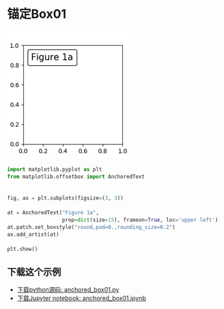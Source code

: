# 锚定Box01

![锚定Box01示例](/static/images/gallery/sphx_glr_anchored_box01_001.png)

```python
import matplotlib.pyplot as plt
from matplotlib.offsetbox import AnchoredText


fig, ax = plt.subplots(figsize=(3, 3))

at = AnchoredText("Figure 1a",
                  prop=dict(size=15), frameon=True, loc='upper left')
at.patch.set_boxstyle("round,pad=0.,rounding_size=0.2")
ax.add_artist(at)

plt.show()
```

## 下载这个示例
            
- [下载python源码: anchored_box01.py](https://matplotlib.org/_downloads/anchored_box01.py)
- [下载Jupyter notebook: anchored_box01.ipynb](https://matplotlib.org/_downloads/anchored_box01.ipynb)